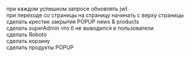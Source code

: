 при каждом успешном запросе обновлять jwt<br>
при переходе со страницы на страницу начинать с верху страницы<br>
сделать крестик закрытия POPUP news & products<br>
сделать superAdmin что б не выводился в пользователи<br>
сделать Roboto<br>
сделать корзину<br>
сделать продукты POPUP<br>
<br>
<br>
<br>
<br>
<br>





